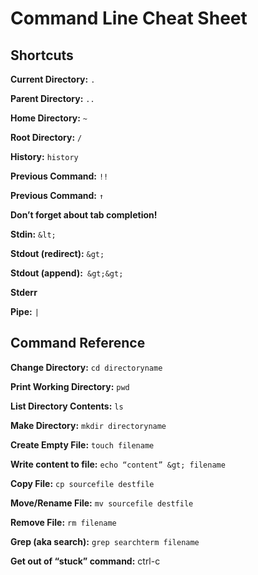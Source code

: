 # Command Line Cheat Sheet


## Shortcuts

**Current Directory:** `.`

**Parent Directory:** `..`

**Home Directory:** `~`

**Root Directory:** `/`

**History:** `history`

**Previous Command:** `!!`

**Previous Command:** `↑`

**Don’t forget about tab completion!**

**Stdin:** `&lt;`

**Stdout (redirect):** `&gt;`

**Stdout (append):**` &gt;&gt;`

**Stderr**

**Pipe:** `|`


## Command Reference

**Change Directory:** `cd directoryname`

**Print Working Directory:** `pwd`

**List Directory Contents:** `ls`

**Make Directory:** `mkdir directoryname`

**Create Empty File:** `touch filename`

**Write content to file:** `echo “content” &gt; filename`

**Copy File:** `cp sourcefile destfile`

**Move/Rename File:** `mv sourcefile destfile`

**Remove File:** `rm filename`

**Grep (aka search):** `grep searchterm filename`

**Get out of “stuck” command:**  ctrl-c

